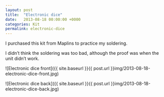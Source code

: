 ```yaml
---
layout: post
title:  "Electronic dice"
date:   2013-08-18 00:00:00 +0000
categories: Kit
permalink: electronic-dice
---
```

I purchased this kit from Maplins to practice my soldering.

I didn’t think the soldering was too bad, although the proof was when the unit didn’t work.

![Electronic dice front]({{ site.baseurl }}{{ post.url }}img/2013-08-18-electronic-dice-front.jpg)

![Electronic dice back]({{ site.baseurl }}{{ post.url }}img/2013-08-18-electronic-dice-back.jpg)
